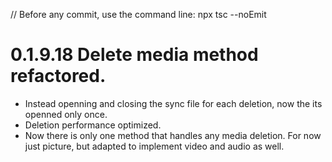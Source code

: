 // Before any commit, use the command line: npx tsc --noEmit

# 0.1.9.18 Delete media method refactored.

- Instead openning and closing the sync file for each deletion, now the its openned only once.
- Deletion performance optimized.
- Now there is only one method that handles any media deletion. For now just picture, but adapted to implement video and audio as well.